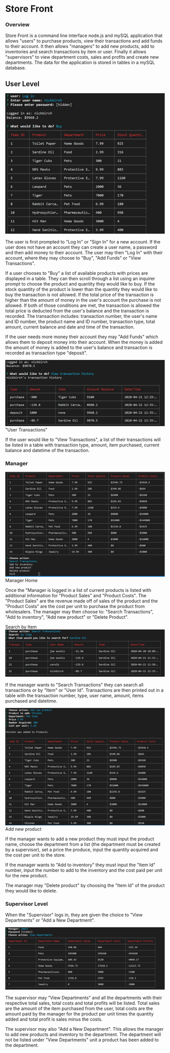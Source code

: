 # Store Front

### Overview

Store Front is a command line interface node.js and mySQL application that allows "users" to purchase products, view their transactions and add funds to their account. It then allows "managers" to add new products, add to inventories and search transactions by item or user.  Finally it  allows "supervisors" to view department costs, sales and profits and create new departments.  The data for the application is stored in tables in a mySQL database.  

## User Level
![User Log In](Images/userloginbuy.jpg)

The user is first prompted to "Log In" or "Sign In" for a new account.  If the user does not have an account they can create a user name, a password and then add money to their account.  The user may then "Log In" with their account, where they may choose to "Buy", "Add Funds" or "View Transactions".  

If a user chooses to "Buy" a list of available products with prices are displayed in a table.  They can then scroll through a list using an inquirer prompt to choose the product and quantity they would like to buy.  If the stock quantity of the product is lower than the quantity they would like to buy the transaction is not allowed.  If the total price of the transaction is higher than the amount of money in the user's account the purchase is not allowed.  If both of those conditions are met, the transaction is allowed the total price is deducted from the user's balance and  the transaction is recorded.  The transaction includes: transaction number, the user's name and ID number, the product name and ID number, transaction type, total amount, current balance and date and time of the transaction.  

If the user needs more money their account they may "Add Funds" which allows them to deposit money into their account.  When the money is added the amount of money is added to the user's balance and  transaction is recorded as transaction type "deposit".

![View Transactions](Images/usertransactions.jpg)
"User Transactions"

If the user would like to "View Transactions", a list of their transactions will be listed in a table with transaction type, amount, item purchased, current balance and datetime of the transaction.

### Manager

![Manager Home](Images/managerhomepage.jpg)
Manager Home 

Once the "Manager is logged in a list of current products is listed with additional information for "Product Sales" and "Product Costs".  The "Product Sales" are the revenue made off of sales of the product and the "Product Costs" are the cost per unit to purchase the product from wholesalers. The manager may then choose to: "Search Transactions", "Add to inventory", "Add new product" or "Delete Product". 

Search by Item
![Search by Item](Images/searchbyitem.jpg)

If the manager wants to "Search Transactions" they can search all transactions or by "Item" or "User Id".  Transactions are then printed out in a table with the transaction number, type, user name, amount, items purchased and datetime.

![Add new product](Images/addnewproduct.jpg)
Add new product

If the manager wants to add a new product they must input the product name, choose the department from a list (the department must be created by a supervisor), set a price the produce, input the quantity acquired and the cost per unit to the store.  

If the manager wants to "Add to inventory" they must input the "Item Id" number, input the number to add to the inventory and the cost paid per unit for the new product.  

The manager may "Delete product" by choosing the "Item Id" of the product they would like to delete.

### Supervisor Level 

When the "Supervisor" logs in, they are given the choice to "View Departments" or "Add a New Department".

![View departments](Images/departmentview.jpg)

The supervisor may "View Departments" and all the departments with their respective total sales, total costs and total profits will be listed.  Total sales are the amount of the item purchased from the user, total costs are the amount paid by the manager for the product per unit times the quantity added and total profit is sales minus the costs.  

The supervisor may also "Add a New Department".  This allows the manager to add new products and inventory to the department.  The department will not be listed under "View Departments" unit a product has been added to the department.


